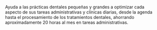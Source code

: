 Ayuda a las prácticas dentales pequeñas y grandes a optimizar cada aspecto de sus tareas administrativas y clínicas diarias, desde la agenda hasta el procesamiento de los tratamientos dentales, ahorrando aproximadamente 20 horas al mes en tareas administrativas.
